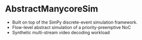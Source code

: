 # AbstractManycoreSim
* Built on top of the SimPy discrete-event simulation framework.
* Flow-level abstract simulation of a priority-preemptive NoC
* Synthetic multi-stream video decoding workload
